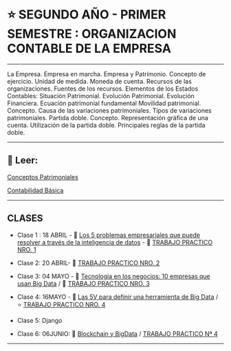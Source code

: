 # :star: SEGUNDO AÑO - PRIMER SEMESTRE : ORGANIZACION CONTABLE DE LA EMPRESA

---

La Empresa. Empresa en marcha. Empresa y Patrimonio. Concepto de ejercicio. Unidad de medida. Moneda de cuenta. Recursos de las organizaciones. Fuentes de los recursos. Elementos de los Estados Contables: Situación Patrimonial. Evolución Patrimonial. Evolución Financiera. Ecuación patrimonial fundamental Movilidad patrimonial. Concepto. Causa de las variaciones patrimoniales. Tipos de variaciones patrimoniales. Partida doble. Concepto. Representación gráfica de una cuenta. Utilización de la partida doble. Principales reglas de la partida doble.

---

## :book: Leer:

[Conceptos Patrimoniales](https://github.com/eugenia1984/UTN-FRSR-Programacion/blob/main/2do_anio_1er_semestre/organizacion_contable/Conceptos%20Patrimoniales.pdf)

[Contabilidad Básica](https://github.com/eugenia1984/UTN-FRSR-Programacion/blob/main/2do_anio_1er_semestre/organizacion_contable/Contabilidad%20Basica.pdf)

---

## CLASES

- Clase 1 : 18 ABRIL - :book: [Los 5 problemas empresariales que puede resolver a través de la inteligencia de datos](https://github.com/eugenia1984/UTN-FRSR-Programacion/blob/main/2do_anio_1er_semestre/organizacion_contable/clase1.md) - :book: [TRABAJO PRACTICO NRO. 1](https://github.com/eugenia1984/UTN-FRSR-Programacion/blob/main/2do_anio_1er_semestre/organizacion_contable/tp01.md)

- Clase 2: 20 ABRIL- :book: [TRABAJO PRACTICO NRO. 2](https://github.com/eugenia1984/UTN-FRSR-Programacion/blob/main/2do_anio_1er_semestre/organizacion_contable/tp02.md)

- Clase 3: 04 MAYO - :book: [Tecnología en los negocios: 10 empresas que usan Big Data](https://github.com/eugenia1984/UTN-FRSR-Programacion/blob/main/2do_anio_1er_semestre/organizacion_contable/tecnologia-en-los-negocios-10-empresas-que-usan-Big-Data.md) / :book: [TRABAJO PRACTICO NRO. 3](https://github.com/eugenia1984/UTN-FRSR-Programacion/blob/main/2do_anio_1er_semestre/organizacion_contable/tp03.md)

- Clase 4: 16MAYO - :book: [Las 5V para definir una herramienta de Big Data](https://github.com/eugenia1984/UTN-FRSR-Programacion/blob/main/2do_anio_1er_semestre/organizacion_contable/las_5_v.md) / :star: [TRABAJO PRACTICO NRO. 4](https://github.com/eugenia1984/UTN-FRSR-Programacion/blob/main/2do_anio_1er_semestre/organizacion_contable/tp-grupo-error-404.pdf)

- Clase 5: Django

- Clase 6: 06JUNIO: :book: [Blockchain y BigData](https://github.com/eugenia1984/UTN-FRSR-Programacion/blob/main/2do_anio_1er_semestre/organizacion_contable/blockchain_y_big_data.md) / [TRABAJO PRACTICO Nª 4](https://github.com/eugenia1984/UTN-FRSR-Programacion/blob/main/2do_anio_1er_semestre/organizacion_contable/tp_04.md)

---

